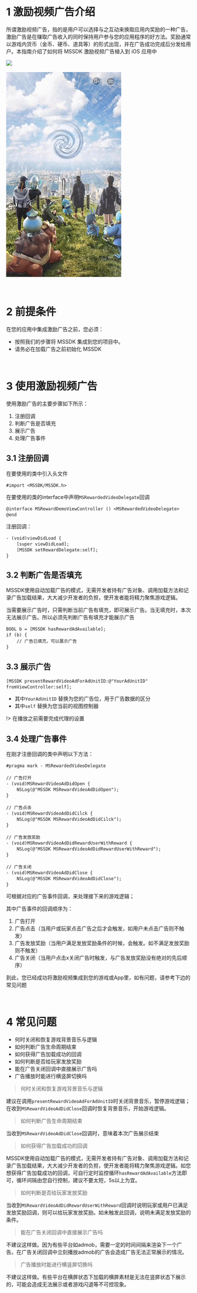 # 1 激励视频广告介绍

所谓激励视频广告，指的是用户可以选择与之互动来换取应用内奖励的一种广告，激励广告是在赚取广告收入的同时保持用户参与您的应用程序的好方法。奖励通常以游戏内货币（金币、硬币、道具等）的形式出现，并在广告成功完成后分发给用户。本指南介绍了如何将 MSSDK 激励视频广告植入到 iOS 应用中


<!--![](../image/3.gif)-->
![](../image/4.gif)

![](../image/7.gif)

<br>

# 2 前提条件

在您的应用中集成激励广告之前，您必须：

- 按照我们的步骤将 MSSDK 集成到您的项目中。
- 请务必在加载广告之前初始化 MSSDK

<br>

# 3 使用激励视频广告

使用激励广告的主要步骤如下所示：

1. 注册回调
2. 判断广告是否填充
3. 展示广告
4. 处理广告事件

## 3.1 注册回调

在要使用的类中引入头文件

```
#import <MSSDK/MSSDK.h>
```

在要使用的类的interface中声明`MSRewardedVideoDelegate`回调

```
@interface MSRewardDemoViewController () <MSRewardedVideoDelegate>
@end
```

注册回调：

```
- (void)viewDidLoad {
	[super viewDidLoad];
	[MSSDK setRewardDelegate:self];
}
```

## 3.2 判断广告是否填充

MSSDK使用自动加载广告的模式，无需开发者持有广告对象、调用加载方法和记录广告加载结果，大大减少开发者的负担，使开发者能将精力聚焦游戏逻辑。

当需要展示广告时，只需判断当前广告有填充，即可展示广告。当无填充时，本次无法展示广告。所以必须先判断广告有填充才能展示广告

```
BOOL b = [MSSDK hasRewardAdAvailable];
if (b) {
	// 广告已填充，可以展示广告
}
```


## 3.3 展示广告

```
[MSSDK presentRewardVideoAdForAdUnitID:@"YourAdUnitID" fromViewController:self];
```

- 其中`YourAdUnitID` 替换为您的广告位，用于广告数据的区分
- 其中`self` 替换为您当前的视图控制器

!> 在播放之前需要完成代理的设置


## 3.4 处理广告事件

在刚才注册回调的类中声明以下方法：

```
#pragma mark - MSRewardedVideoDelegate

// 广告打开
- (void)MSRewardVideoAdDidOpen {
    NSLog(@"MSSDK MSRewardVideoAdDidOpen");
}

// 广告点击
- (void)MSRewardVideoAdDidCilck {
    NSLog(@"MSSDK MSRewardVideoAdDidCilck");
}

// 广告发放奖励
- (void)MSRewardVideoAdDidRewardUserWithReward {
    NSLog(@"MSSDK MSRewardVideoAdDidRewardUserWithReward");
}

// 广告关闭
- (void)MSRewardVideoAdDidClose {
    NSLog(@"MSSDK MSRewardVideoAdDidClose");
}
```

可根据对应的广告事件回调，来处理接下来的游戏逻辑；

其中广告事件的回调顺序为：

1. 广告打开
2. 广告点击（当用户或玩家点击广告之后才会触发，如用户未点击广告则不触发）
3. 广告发放奖励（当用户满足发放奖励条件的时候，会触发。如不满足发放奖励则不触发）
4. 广告关闭（当用户点击x关闭广告时触发，与广告发放奖励没有绝对的先后顺序）


到此，您已经成功将激励视频集成到您的游戏或App里，如有问题，请参考下边的常见问题

<br>

# 4 常见问题

- 何时关闭和恢复游戏背景音乐与逻辑
- 如何判断广告生命周期结束
- 如何获得广告加载成功的回调
- 如何判断是否给玩家发放奖励
- 能在广告关闭回调中直接展示广告吗
- 广告播放时能进行横竖屏切换吗

> <span id="reward_faq1">何时关闭和恢复游戏背景音乐与逻辑</span>

建议在调用`presentRewardVideoAdForAdUnitID`时关闭背景音乐，暂停游戏逻辑；在收到`MSRewardVideoAdDidClose`回调时恢复背景音乐，开始游戏逻辑。

> <span id="reward_faq2">如何判断广告生命周期结束</span>

当收到`MSRewardVideoAdDidClose`回调时，意味着本次广告展示结束

> <span id="reward_faq3">如何获得广告加载成功的回调</span>

MSSDK使用自动加载广告的模式，无需开发者持有广告对象、调用加载方法和记录广告加载结果，大大减少开发者的负担，使开发者能将精力聚焦游戏逻辑。如您想获得广告加载成功的回调，可自行定时监控循环`hasRewardAdAvailable`方法即可，循环间隔由您自行控制，建议不要太短，5s以上为宜。

> <span id="reward_faq4">如何判断是否给玩家发放奖励</span>

当收到`MSRewardVideoAdDidRewardUserWithReward`回调时说明玩家或用户已满足发放奖励回调，则可以给玩家发放奖励。如未触发此回调，说明未满足发放奖励的条件。

> <span id="reward_faq5">能在广告关闭回调中直接展示广告吗</span>

不建议这样做。因为有些平台如admob，需要一定的时间间隔来渲染下一个广告。在广告关闭回调中立刻播放admob的广告会造成广告无法正常展示的情况。

> <span id="reward_faq6">广告播放时能进行横竖屏切换吗</span>

不建议这样做。有些平台在横屏状态下加载的横屏素材是无法在竖屏状态下展示的，可能会造成无法展示或者游戏闪退等不可控现象。